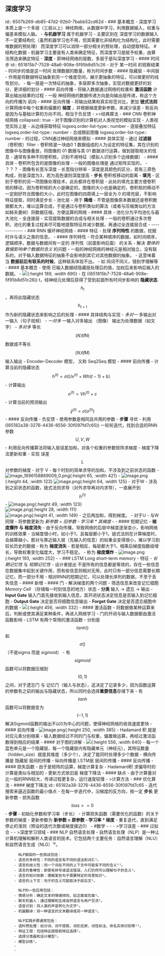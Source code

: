 ## 深度学习
id:: 6507b269-db85-47d2-92b0-7babb52cd62d
	- ### 基本概念
		- 深度学习本质上是一个多层（三层以上）神经网络，从数据中学习，利用数据输入，权重与偏差来模拟人脑。
		- **与机器学习**  属于机器学习
			- 主要区别在 深度学习的数据输入不一定要结构化（虽然机器学习也不用，但其需要化非结构化为结构化，此时需要堆数据的预处理） 而深度学习可以消除一部分相关的预处理，自动提取特征。 #结构化数据
			- 机器学习主要是有人类来确定特征，而深度学习是赋予权重，由算法筛选来确定特征
		- **深度**
			- 即神经网络的层数，多层于是叫深度学习
		- #### 时间步
		  id:: 651815b7-7528-48a6-908e-5f95b8d51c26
			- 对于 某一时间 的观察结果
			- 时间步的值是这一时间 处理数据的数量，称为时间步数
		- #### 隐藏层
			- 中间层
			- 作用是将数据特征抽象到另一个维度空间，展示更抽象的特征，可以做更好的线性划分。
			- 每一层是一次特征的抽象，多层即多次抽象，实现对数据更好的划分，更详细的划分
		- #### 前向传播
			- 将输入数据通过网络的权重和 **激活函数** 计算出输出结果的过程
			- 一般 神经网络的数据传递方向是向输出层传递，称这个方向的传播为 前向
		- #### 反向传播
			- 将输出结果和真实标签对比，更加 **链式法则** 计算网络中每个权重和偏置的 **梯度** ，并根据梯度更新参数，来减少误差
			- 称反向是因为与基础计算的方向不同，相当于负反馈
	- >>经典算法
	- ### CNN 卷积神经网络
	  collapsed:: true
		- 对于图像识别的计算机对人类视觉的模拟实现
		- 人类视觉实际上是
			- 从边缘获取特征
			  logseq.order-list-type:: number
			- 逐层叠加特征
			  logseq.order-list-type:: number
			- 合成眼前图像
			  logseq.order-list-type:: number
			- 的过程，CNN通过神经网络来模拟
		- #### 具体实现
			- 通过 **过滤器** （卷积核）filter
				- 卷积核是一块由0 1 数据组成的人为设定的特征集，其在识别的图像中与图像叠放，将图像的 01 数据与其 01 数据进行运算，做到提取相关的信息
				- 通常有多种不同卷积核，识别不用特征（模拟人识别多个边缘数据）
				- #### 具体
					- 卷积所包含的是图像的处理
					- 一般的图像处理是 通过矩阵实现的，
						- ？？？
						- 图像有长宽与深度
							- 长宽指分辨率
							- 深度是其颜色的区分，若有三原色构成，则是深度为3，若为高色谱则深度提高
					- **步长**  卷积核移动的距离
					- **填充**
						- 区别于卷积的另一项图像处理技术，此处都并在卷积层
						- 此处的填充主要方便卷积核的移动，因为卷积核的大小是确定的，图像的大小也是确定的，卷积核的移动不一定刚好符合图像的大小，此时在图像的四周填上一层全为 0 的填充层，不影响特征提取，同时满足步长
			- 池化层
				- 用于 **降维**
				- 不管是图像原本数据还是卷积数据都太大，难以运算合成，于是通过与卷积类似的算法（或者与压缩类似的方法 如赫夫曼树）将数据压缩，方便运算的网络
				- #### 具体
					- 池化分为平均池化与最大池化
			- 全连接层
				- 实现提取数据的合成与相关处理
			- 一般的卷积通过多次卷积，池化的重复过程来尽可能地提取特征并减少数据，再通过全连接层合成
	- -------------
	- ### RNN  循环神经网络
		- #### 特征
			- 处理 **序列特性** 的数据，挖掘时许与语义之类的信息。
			- #### 序列特性
				- 符合某种顺序的数据，如时间顺序，逻辑顺序，数据与数据间有一定的 序列性（前面影响后面） 的关系
		- 解决 _整体的数据影响单个数据的含义_  的问题
			- 一般的神经网络的神经元是相对独立，没有联系的，对于输入数据特征的抽象不会影响到其它对其他数据的抽象。
			- 这意味着 当 **数据前后有联系的时候**，这种联系体现不出。
				- 如 同词不同义，错别字理解等
		- #### 基本概念
			- 使用 已输入数据经隐藏层处理后的值，加权后来影响后输入的数据。
			- ![](https://pic1.zhimg.com/v2-e2131630ae4103143133397e37a21a78_b.webp?consumer=ZHI_MENG){:height 189, :width 690}
			- 在 ((651815b7-7528-48a6-908e-5f95b8d51c26)) t，经神经元处理后获得了受到前面所有时间步影响的 **隐藏状态** $$h_t$$ ，再将此隐藏状态 $$h_{t+1}$$ 作为新的隐藏状态来影响之后的处理
		- #### 具体结构与实现
			- _多对一_    多输出对一输入（句子视频）
			- _一对多_   一输入对多输出 （图像） 输出为处理数据（如文字）
			- _多对多_   等长$$(N 对 N)$$数据或不等长$$(N 对 M)$$输入输出
				- Encoder-Decoder 模型， 又称 Seq2Seq 模型
		- #### 前向传播
			- 计算当前的隐藏状态 $$h^{(t)} = \sigma(Ux^{(t)} + Wh{(t-1)} + b）$$
			- 计算输出 $$o^{(t)} = Vh^{(t)} + c$$
			- 计算当前的预测输出 $$\hat{y}^{(t)} = \sigma(o^{(t)}) $$
		- #### 反向传播
			- 负反馈
			- 使用参数是相同且共用的参数
			- **步骤**   寻优
				- 利用 ((65182a38-3276-4436-8556-30f097fd7c65)) 一轮轮迭代，找到合适的RNN参数 $$U, V, W$$
				- 利用反向传播算法将输入层误差加和，对各个权重的参数矩阵求梯度
				- 梯度下降法更新权重
			- 实现  误差$$L$$对参数的梯度
				- 对于 V
					- 每个时刻的简单求导的加和，不涉及到之前状态的函数
					- ![image_1696158869009_0.png](../assets/image_1696158869009_0_1697349840809_0.png){:height 65, :width 421}
					- ![image.png](../assets/image_1696158893456_0.png){:height 44, :width 123}             ![image.png](../assets/image_1696158901947_0.png){:height 64, :width 125}
				- 对于W
					- 涉及到之前状态的函数，链式法则求导（对外求导再对内求导），一直展开到 $$h^{(1)}$$
					- ![image.png](../assets/image_1696159097909_0.png){:height 49, :width 123}       
					   ![image.png](../assets/image_1696159102659_0.png){:height 28, :width 111}  
					  ![image.png](../assets/image_1696159107051_0.png){:height 41, :width 149}
					- 之后再加和，得到梯度。
				- 对于U
					- 与W同理
				- 将参数更新为      _新参数 = 旧参数 - 学习率 * 其梯度_
				-
		- #### 短期记忆
			- **梯度爆炸 与 梯度消失**
				- 由于反向传播，导致网络的后层中梯度逐渐变小，影响网络的训练效果
				- 当梯度很小时，如小于1，且每层都小于1，链式法则在计算梯度时，会越算越小，那对与靠近输入层（先输入的信息）的权重会变得很小，难以学习到较长历史的数据
					- 称为 **梯度消失**
				- 若是相反，每层都大于1，相乘后梯度指数级增长，导致权重变化幅度大，学习不稳定。
					- 称为 **梯度爆炸**
					- ![image.png](../assets/image_1696467975990_0.png){:height 193, :width 252}
					-
		- ### LSTM     Long short-term memory
			- 特征
				- _长期记忆性_  与  _短期记忆性_
					- 设计者提出  不是所有的信息都是等效的，存在一些信息在数据集中起到关键作用，而有些信息则相对无用，此时只有一部分信息需要长期记忆，而一部分不用
				- 相对RNN的短期记忆，可以处理长序列的数据，不至于丢失信息
			- #### 新增
				- #### 门
					- 解决梯度的两个问题
					- 筛选信息来改变记忆细胞  _Memory Cell_ （存储每一时刻信息的地方）状态
					- **分类**    输入 ->  遗忘 ->  输出
					- **Input Gate**     输入门首先接收到输入信息，其开闭状态决定信息是否输入到记忆细胞
					- **Output Gate**    决定是否将细胞信息输出
					- **Forget Gate**     决定是否遗忘细胞中的数据
					- ![](https://pic2.zhimg.com/80/v2-1428c54d3ae79cf12616e7051c07799d_720w.webp){:height 456, :width 332}
			- #### 激活函数
				- 将数据做某种运算来后，判断或使其满足某种条件，再进入网络学习
				- 门的开闭与输入数据都由激活函数影响
				- LSTM  有两个常用的激活函数
					- 分别是$$tanh()$$ 和 $$\sigma()$$  （不是sigma 而是 sigmoid）
					- 有 $$sigmoid$$ 函数可以将数据压缩到 $$(0, 1)$$ 之间，对于遗忘门 与 记忆门（输入与状态），这决定了记录多少，因为函数运算的参数有之前的输出与隐藏状态，所以同时会选择**重要信息**存储下来
					- 有 $$tanh$$ 函数可以将数据变为$$(-1, 1)$$解决Sigmoid函数的输出不以0为中心的问题，使得神经网络的收敛速度更快
			- #### 前向传播
				- ![image.png](../assets/image_1696162863224_0.png){:height 250, :width 385}
					- Hadamard 积  就是对应元素分别相乘
				- 输入数据经过不同的门与权重，偏置做运算，再经过激活函数得到相应的结果
				- #### 对于图的详解
				- ![](https://i.stack.imgur.com/j1Ff5.png){:height 556, :width 640}
				- 每一个蓝色单元是一个隐藏层，每一个隐藏层内有隐藏单元（神经元），其特征数量（hidden_size）就是其维度（多少个），决定了能同时处理多少个数据
				- 横向传播是 隐藏层 层间的传播
				- 纵向传播是 LSTM层 层间的传播
			- #### 反向传播
				- #### 损失函数
					- 由于是矩阵的运算，梯度计算复杂
						- Hadamard积 求偏导时的计算是类似与相加的
					- 更新方式依旧是 梯度下降法
			- #### 缺点
				- 由于计算量对比一般的RNN较大，传递过程更复杂，运行速度较慢
	- >计算方法
	- ### 优化算法
		- #### 梯度下降法
		  id:: 65182a38-3276-4436-8556-30f097fd7c65
			- 迭代搜索来逼近函数的最小值点
			- 在每一步迭代中，沿梯度的反方向，按一定 **步长** 更新参数
			- 损失函数 $$loss >= 0$$
			- **步骤**
				- 初始化参数和学习率（步长）
				- 计算损失函数（需要优化的函数）的关于参数的梯度
				- 更新参数为  **新参数 =  原参数 - 学习率 * 梯度**
				- 重复迭代，直到满足停止的准则（预设的迭代次数或梯度接近0）
			- #数学
			-
			-
	- >学习误差
	- ### 过拟合
		-
	- >深度学习领域
	- ### NLP 自然语言处理
		- 自然语言处理（NLP）是一种让计算机理解和解析人类语言的技术。它包括两个主要任务：自然语言理解（NLU）和自然语言生成（NLG）¹²。
		  
		  NLP面临的一些挑战包括：
		- 语言的多样性：不同的语言有不同的语法和词汇¹。
		- 语言的歧义性：同一个词在不同的上下文中可能有不同的含义¹⁵。
		- 语言的鲁棒性：即使有拼写或语法错误，人们仍然可以理解句子的含义¹。
		- 语言的知识依赖：理解某些句子需要特定的背景知识¹。
		- 语言的上下文：句子的含义可能取决于前后文¹。
		  
		  NLP的一些应用包括：
		- 情感分析：确定文本的情绪倾向，如正面或负面¹。
		- 聊天机器人：通过理解和生成自然语言与用户交流¹。
		- 语音识别：将人类的声音转化为文字¹。
		- 机器翻译：将一种语言的文本翻译成另一种语言¹。
		  
		  NLP实践步骤通常包括：
		- 语料预处理：如分词、词干提取、词形还原、词性标注、命名实体识别等¹²。
		- 特征工程：包括特征提取和特征选择¹。
		- 选择分类器和设计模型¹。
		- 模型训练¹。
		-
		-
